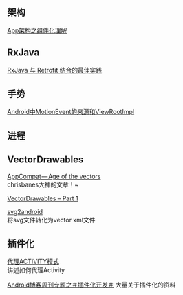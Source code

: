 ## 架构

[App架构之组件化理解
](http://wangxinghe.me/blog/2016-03-20/architecture-componentization/)


## RxJava

[RxJava 与 Retrofit 结合的最佳实践](http://gank.io/post/56e80c2c677659311bed9841)



## 手势


[Android中MotionEvent的来源和ViewRootImpl](http://blog.csdn.net/singwhatiwanna/article/details/50775201)



## 进程



## VectorDrawables
[AppCompat — Age of the vectors
](https://medium.com/@chrisbanes/appcompat-v23-2-age-of-the-vectors-91cbafa87c88#.x057lap3l)    
chrisbanes大神的文章！~  

[VectorDrawables – Part 1
](https://blog.stylingandroid.com/vectordrawables-part-1/)  

[svg2android](http://inloop.github.io/svg2android/)  
将svg文件转化为vector xml文件


## 插件化

[代理ACTIVITY模式
](https://zhuanlan.zhihu.com/p/21335594?f3fb8ead20=dafca61abd3171ed5bf8b55ab023f7cf)  
讲述如何代理Activity  

[Android博客周刊专题之＃插件化开发＃](http://www.androidblog.cn/index.php/Index/detail/id/16)
大量关于插件化的资料  



